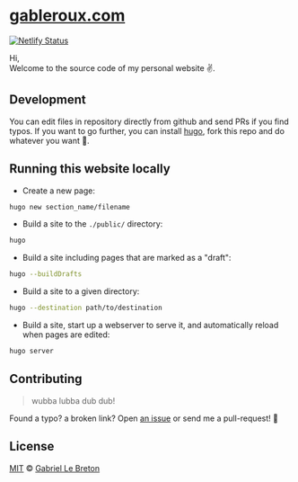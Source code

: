 # [gableroux.com](https://gableroux.com)

[![Netlify Status](https://api.netlify.com/api/v1/badges/702fea3c-99fd-415a-a27b-73baca85b9c2/deploy-status)](https://app.netlify.com/sites/gableroux/deploys)

Hi,  
Welcome to the source code of my personal website :v:.

## Development

You can edit files in repository directly from github and send PRs if you find typos. If you want to go further, you can install [hugo](https://gohugo.io/), fork this repo and do whatever you want :tada:.

## Running this website locally

- Create a new page:

```bash
hugo new section_name/filename
```

- Build a site to the `./public/` directory:

```bash
hugo
```

- Build a site including pages that are marked as a "draft":

```bash
hugo --buildDrafts
```

- Build a site to a given directory:

```bash
hugo --destination path/to/destination
```

- Build a site, start up a webserver to serve it, and automatically reload when pages are edited:
```bash
hugo server
```

## Contributing

> wubba lubba dub dub!

Found a typo? a broken link? Open [an issue](https://github.com/gableroux/gableroux.github.io/issues) or send me a pull-request! :rocket:

## License

[MIT](LICENSE.md) © [Gabriel Le Breton](https://gableroux.com)
